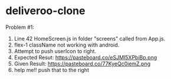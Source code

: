 # deliveroo-clone

Problem #1:
  1. Line 42 HomeScreen.js in folder "screens" called from App.js.
  2. flex-1 className not working with android.
  3. Attempt to push userIcon to right.
  4. Expected Resut: https://pasteboard.co/eSJMI5XPbiBp.png
  5. Given Result: https://pasteboard.co/77KyeQc0iemZ.png
  6. help me!! push that to the right
